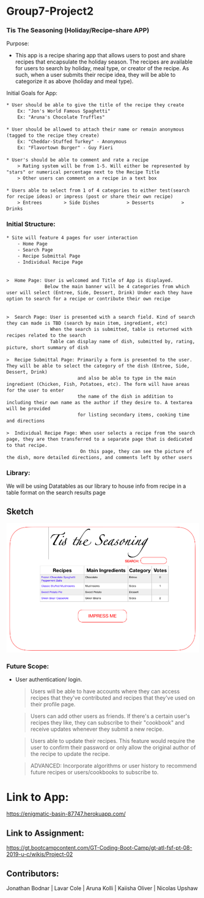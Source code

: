 # Group7-Project2

### Tis The Seasoning (Holiday/Recipe-share APP)

Purpose:

- This app is a recipe sharing app that allows users to post and share recipes that encapsulate the holiday season.
  The recipes are available for users to search by holiday, meal type, or creator of the recipe.
  As such, when a user submits their recipe idea, they will be able to categorize it as above (holiday and meal type).

Initial Goals for App:

    * User should be able to give the title of the recipe they create
        Ex: "Jon's World Famous Spaghetti"
        Ex: "Aruna's Chocolate Truffles"

    * User should be allowed to attach their name or remain anonymous (tagged to the recipe they create)
        Ex: "Cheddar-Stuffed Turkey" - Anonymous     
        Ex: "Flavortown Burger" - Guy Fieri

    * User's should be able to comment and rate a recipe
        > Rating system will be from 1-5. Will either be represented by "stars" or numerical percentage next to the Recipe Title
        > Other users can comment on a recipe in a text box

    * Users able to select from 1 of 4 categories to either test(search for recipe ideas) or impress (post or share their own recipe)
        > Entrees        > Side Dishes          > Desserts          > Drinks


### Initial Structure:

    * Site will feature 4 pages for user interaction
        - Home Page
        - Search Page
        - Recipe Submittal Page
        - Individual Recipe Page

    
    >  Home Page: User is welcomed and Title of App is displayed. 
                  Below the main banner will be 4 categories from which user will select (Entree, Side, Dessert, Drink) Under each they have option to search for a recipe or contribute their own recipe

    
    >  Search Page: User is presented with a search field. Kind of search they can made is TBD (search by main item, ingredient, etc)
                    When the search is submitted, table is returned with recipes related to the search
                    Table can display name of dish, submitted by, rating, picture, short summary of dish

    >  Recipe Submittal Page: Primarily a form is presented to the user. They will be able to select the category of the dish (Entree, Side, Dessert, Drink)
                              and also be able to type in the main ingredient (Chicken, Fish, Potatoes, etc). The form will have areas for the user to enter
                              the name of the dish in addition to including their own name as the author if they desire to. A textarea will be provided 
                              for listing secondary items, cooking time and directions

    >  Individual Recipe Page: When user selects a recipe from the search page, they are then transferred to a separate page that is dedicated to that recipe.
                               On this page, they can see the picture of the dish, more detailed directions, and comments left by other users

### Library:

We will be using Datatables as our library to house info from recipe in a table format on the search results page

## Sketch

<img src="assets/images/Home Page Sketch.png" style="width='100%'">

### Future Scope:

*   User authentication/ login. 
    > Users will be able to have accounts where they can access recipes that they've contributed and recipes that they've used on their profile page.

    > Users can add other users as friends. If there's a certain user's recipes they like, they can subscribe to their "cookbook" and receive
      updates whenever they submit a new recipe.

    > Users able to update their recipes. This feature would require the user to confirm their password or only allow the original author of the 
      recipe to update the recipe.

    > ADVANCED: Incorporate algorithms or user history to recommend future recipes or users/cookbooks to subscribe to.

# Link to App:
https://enigmatic-basin-87747.herokuapp.com/


## Link to Assignment:
https://gt.bootcampcontent.com/GT-Coding-Boot-Camp/gt-atl-fsf-pt-08-2019-u-c/wikis/Project-02

## Contributors:
Jonathan Bodnar | Lavar Cole | Aruna Kolli | Kaiisha Oliver | Nicolas Upshaw
